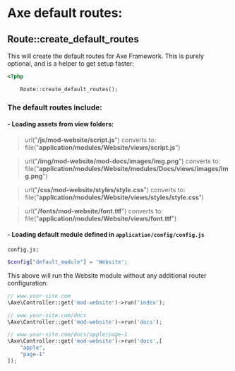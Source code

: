# Axe default routes:

## Route::create_default_routes
This will create the default routes for Axe Framework. This is purely optional, and is a helper
to get setup faster:
```php
<?php

    Route::create_default_routes();
```

### The default routes include:

#### - Loading assets from view folders:

> url("**/js/mod-website/script.js**")
> converts to:
> file("**application/modules/Website/views/script.js**")

> url("**/img/mod-website/mod-docs/images/img.png**")
> converts to:
> file("**application/modules/Website/modules/Docs/views/images/img.png**")

> url("**/css/mod-website/styles/style.css**")
> converts to:
> file("**application/modules/Website/views/styles/style.css**")

> url("**/fonts/mod-website/font.ttf**")
> converts to:
> file("**application/modules/Website/views/font.ttf**")

#### - Loading default module defined in `application/config/config.js`

`config.js:`
```php
$config["default_module"] = 'Website';
```

This above will run the Website module without any additional router configuration:
```php
// www.your-site.com
\Axe\Controller::get('mod-website')->run('index');

// www.your-site.com/docs
\Axe\Controller::get('mod-website')->run('docs');

// www.your-site.com/docs/apple/page-1
\Axe\Controller::get('mod-website')->run('docs',[
    "apple",
    "page-1"
]);
```
